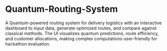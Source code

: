 # Quantum-Routing-System
A Quantum-powered routing system for delivery logistics with an interactive dashboard to input data, generate optimized routes, and compare against classical methods. The UI visualizes quantum predictions, route efficiency, and customer allocations, making complex computations user-friendly for hackathon evaluation.
